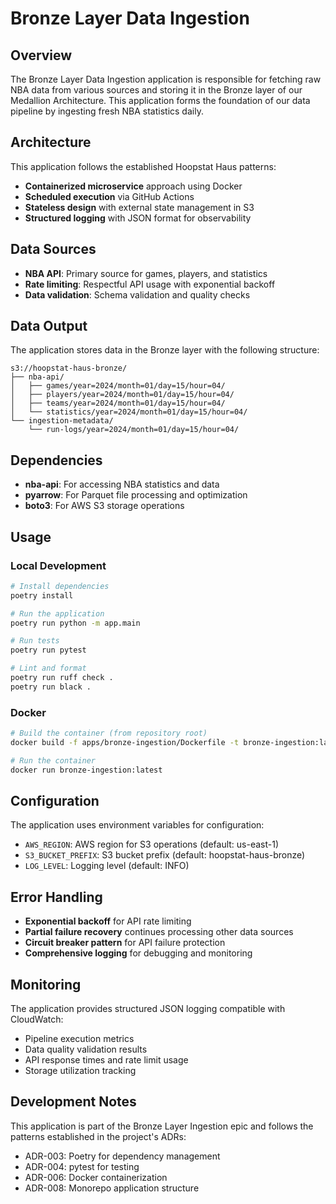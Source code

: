 # Bronze Layer Data Ingestion

## Overview

The Bronze Layer Data Ingestion application is responsible for fetching raw NBA data from various sources and storing it in the Bronze layer of our Medallion Architecture. This application forms the foundation of our data pipeline by ingesting fresh NBA statistics daily.

## Architecture

This application follows the established Hoopstat Haus patterns:
- **Containerized microservice** approach using Docker
- **Scheduled execution** via GitHub Actions
- **Stateless design** with external state management in S3
- **Structured logging** with JSON format for observability

## Data Sources

- **NBA API**: Primary source for games, players, and statistics
- **Rate limiting**: Respectful API usage with exponential backoff
- **Data validation**: Schema validation and quality checks

## Data Output

The application stores data in the Bronze layer with the following structure:
```
s3://hoopstat-haus-bronze/
├── nba-api/
│   ├── games/year=2024/month=01/day=15/hour=04/
│   ├── players/year=2024/month=01/day=15/hour=04/
│   ├── teams/year=2024/month=01/day=15/hour=04/
│   └── statistics/year=2024/month=01/day=15/hour=04/
└── ingestion-metadata/
    └── run-logs/year=2024/month=01/day=15/hour=04/
```

## Dependencies

- **nba-api**: For accessing NBA statistics and data
- **pyarrow**: For Parquet file processing and optimization
- **boto3**: For AWS S3 storage operations

## Usage

### Local Development

```bash
# Install dependencies
poetry install

# Run the application
poetry run python -m app.main

# Run tests
poetry run pytest

# Lint and format
poetry run ruff check .
poetry run black .
```

### Docker

```bash
# Build the container (from repository root)
docker build -f apps/bronze-ingestion/Dockerfile -t bronze-ingestion:latest .

# Run the container
docker run bronze-ingestion:latest
```

## Configuration

The application uses environment variables for configuration:
- `AWS_REGION`: AWS region for S3 operations (default: us-east-1)
- `S3_BUCKET_PREFIX`: S3 bucket prefix (default: hoopstat-haus-bronze)
- `LOG_LEVEL`: Logging level (default: INFO)

## Error Handling

- **Exponential backoff** for API rate limiting
- **Partial failure recovery** continues processing other data sources
- **Circuit breaker pattern** for API failure protection
- **Comprehensive logging** for debugging and monitoring

## Monitoring

The application provides structured JSON logging compatible with CloudWatch:
- Pipeline execution metrics
- Data quality validation results
- API response times and rate limit usage
- Storage utilization tracking

## Development Notes

This application is part of the Bronze Layer Ingestion epic and follows the patterns established in the project's ADRs:
- ADR-003: Poetry for dependency management
- ADR-004: pytest for testing
- ADR-006: Docker containerization
- ADR-008: Monorepo application structure